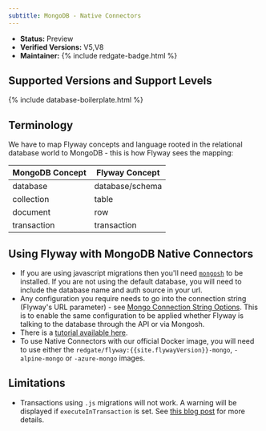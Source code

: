 ```yaml
---
subtitle: MongoDB - Native Connectors
---
```


- **Status:** Preview
- **Verified Versions:** V5,V8
- **Maintainer:** {% include redgate-badge.html %}

## Supported Versions and Support Levels

{% include database-boilerplate.html %}

## Terminology
We have to map Flyway concepts and language rooted in the relational database world to MongoDB - this is how Flyway sees the mapping:

| MongoDB Concept | Flyway Concept  |
| --------------- |-----------------|
| database        | database/schema |
| collection      | table           |
| document        | row             |
| transaction     | transaction     |

## Using Flyway with MongoDB Native Connectors

- If you are using javascript migrations then you'll need [`mongosh`](https://www.mongodb.com/docs/mongodb-shell/install/) to be installed. If you are not using the default database, you will need to include the database name and auth source in your url.
- Any configuration you require needs to go into the connection string (Flyway's URL parameter) - see [Mongo Connection String Options](https://www.mongodb.com/docs/manual/reference/connection-string-options/). This is to enable the same configuration to be applied whether Flyway is talking to the database through the API or via Mongosh.
- There is a [tutorial available here](/tutorials/tutorial---using-native-connectors-to-connect-to-mongodb).
- To use Native Connectors with our official Docker image, you will need to use either the `redgate/flyway:{{site.flywayVersion}}-mongo`, `-alpine-mongo` or `-azure-mongo` images.

## Limitations

- Transactions using `.js` migrations will not work. A warning will be displayed if `executeInTransaction` is set.
See [this blog post](https://documentation.red-gate.com/display/FD/Flyway+Native+Connectors+-+MongoDB) for more details.
